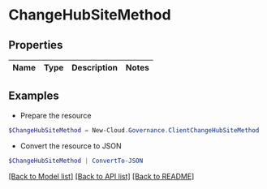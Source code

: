 # ChangeHubSiteMethod
## Properties

Name | Type | Description | Notes
------------ | ------------- | ------------- | -------------

## Examples

- Prepare the resource
```powershell
$ChangeHubSiteMethod = New-Cloud.Governance.ClientChangeHubSiteMethod 
```

- Convert the resource to JSON
```powershell
$ChangeHubSiteMethod | ConvertTo-JSON
```

[[Back to Model list]](../README.md#documentation-for-models) [[Back to API list]](../README.md#documentation-for-api-endpoints) [[Back to README]](../README.md)

